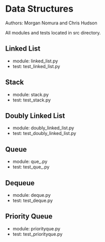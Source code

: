 # Data Structures
Authors: Morgan Nomura and Chris Hudson

All modules and tests located in src directory.

## Linked List
- module: linked_list.py
- test: test_linked_list.py

## Stack
- module: stack.py
- test: test_stack.py

## Doubly Linked List
- module: doubly_linked_list.py
- test: test_doubly_linked_list.py

## Queue
- module: que_.py
- test: test_que_.py

## Dequeue
- module: deque.py
- test: test_deque.py

## Priority Queue
- module: priorityque.py
- test: test_priorityque.py